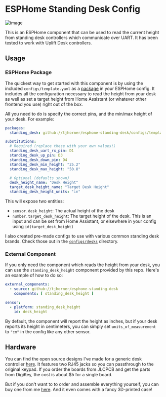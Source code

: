 # ESPHome Standing Desk Config

![image](https://user-images.githubusercontent.com/2646487/139561642-6913a43d-792b-47e1-9d63-a605dfa33bde.png)

This is an ESPHome component that can be used to read the current height from standing desk controllers which communicate over UART. It has been tested to work with Uplift Desk controllers.

## Usage

### ESPHome Package

The quickest way to get started with this component is by using the included `configs/template.yaml` as a [package](https://esphome.io/guides/configuration-types.html#packages) in your ESPHome config. It includes all the configuration necessary to read the height from your desk as well as set a target height from Home Assistant (or whatever other frontend you use) right out of the box.

All you need to do is specify the correct pins, and the min/max height of your desk. For example:

```yaml
packages:
  standing_desk: github://tjhorner/esphome-standing-desk/configs/template.yaml

substitutions:
  # Required (replace these with your own values!)
  standing_desk_uart_rx_pin: D1
  standing_desk_up_pin: D3
  standing_desk_down_pin: D4
  standing_desk_min_height: "25.2"
  standing_desk_max_height: "50.8"

  # Optional (defaults shown)
  desk_height_name: "Desk Height"
  target_desk_height_name: "Target Desk Height"
  standing_desk_height_units: "in"
```

This will expose two entities:

- `sensor.desk_height`: The actual height of the desk
- `number.target_desk_height`: The target height of the desk. This is an input and can be set from Home Assistant, or elsewhere in your config using `id(target_desk_height)`

I also created pre-made configs to use with various common standing desk brands. Check those out in the [`configs/desks`](configs/desks/README.md) directory.

### External Component

If you only need the component which reads the height from your desk, you can use the `standing_desk_height` component provided by this repo. Here's an example of how to do so:

```yaml
external_components:
  - source: github://tjhorner/esphome-standing-desk
    components: [ standing_desk_height ]

sensor:
  - platform: standing_desk_height
    id: desk_height
```

By default, the component will report the height as inches, but if your desk reports its height in centimeters, you can simply set `units_of_measurement` to `"cm"` in the config like any other sensor.

## Hardware

You can find the open source designs I've made for a generic desk controller [here](https://github.com/tjhorner/wifi-desk-controller). It features two RJ45 jacks so you can passthrough to the original keypad. If you order the boards from JLCPCB and get the parts from DigiKey, the cost is about $5 for a single board.

But if you don't want to to order and assemble everything yourself, you can buy one from me [here](https://shop.horner.tj/things/desk-controller). And it even comes with a fancy 3D-printed case!
